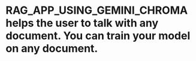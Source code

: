 # RAG_APP_USING_GEMINI_CHROMA helps the user to talk with any document. You can train your model on any document.
